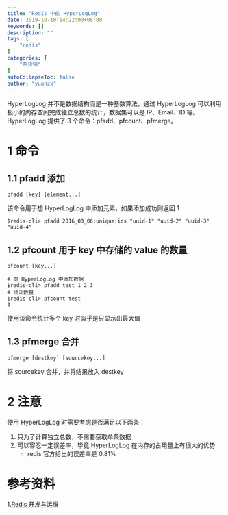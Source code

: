 ```yaml
---
title: "Redis 中的 HyperLogLog"
date: 2019-10-10T14:22:00+08:00
keywords: []
description: ""
tags: [
    "redis"
]
categories: [
    "杂货铺"
]
autoCollapseToc: false
author: "yuanzx"
---
```


HyperLogLog 并不是数据结构而是一种基数算法，通过 HyperLogLog 可以利用极小的内存空间完成独立总数的统计，数据集可以是 IP、Email、ID 等。HyperLogLog 提供了 3 个命令：pfadd、pfcount、pfmerge。

# 1 命令

## 1.1 pfadd 添加

`pfadd [key] [element...]`

该命令用于想 HyperLogLog 中添加元素，如果添加成功则返回 1

```shell
$redis-cli> pfadd 2016_03_06:unique:ids "uuid-1" "uuid-2" "uuid-3" "uuid-4"
```

## 1.2 pfcount 用于 key 中存储的 value 的数量

`pfcount [key...]`

```shell
# 向 HyperLogLog 中添加数据
$redis-cli> pfadd test 1 2 3
# 统计数量
$redis-cli> pfcount test
3
```

使用该命令统计多个 key 时似乎是只显示出最大值

## 1.3 pfmerge 合并

`pfmerge [destkey] [sourcekey...]`

将 sourcekey 合并，并将结果放入 destkey

# 2 注意

使用 HyperLogLog 时需要考虑是否满足以下两条：

1. 只为了计算独立总数，不需要获取单条数据
2. 可以容忍一定误差率，毕竟 HyperLogLog 在内存的占用量上有很大的优势
    - redis 官方给出的误差率是 0.81%

# 参考资料

1.[Redis 开发与运维](https://gitee.com/zhixiangyuan/bookStorage/raw/master/%E7%BC%96%E7%A8%8B/Redis%20%E5%BC%80%E5%8F%91%E4%B8%8E%E8%BF%90%E7%BB%B4.pdf)